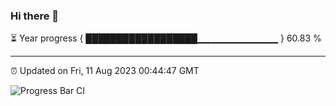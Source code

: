 ### Hi there 👋

⏳ Year progress { ██████████████████▁▁▁▁▁▁▁▁▁▁▁▁ } 60.83 %

---

⏰ Updated on Fri, 11 Aug 2023 00:44:47 GMT

![Progress Bar CI](https://github.com/liununu/liununu/workflows/Progress%20Bar%20CI/badge.svg)
